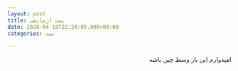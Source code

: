 ```yaml
---
layout: post
title: پست آزمایشی
date: 2020-04-18T22:24:05.000+00:00
categories: تست

---
```

<div dir="rtl">

امیدوارم این بار وسط چین باشه

</div>